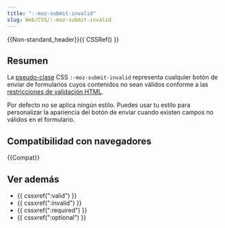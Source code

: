 ```yaml
---
title: ":-moz-submit-invalid"
slug: Web/CSS/:-moz-submit-invalid
---
```


{{Non-standard_header}}{{ CSSRef() }}

## Resumen

La [pseudo-clase](/es/CSS/Pseudo-classes) CSS `:-moz-submit-invalid` representa cualquier botón de enviar de formularios cuyos contenidos no sean válidos conforme a las [restricciones de validación HTML](/en/HTML/Forms_in_HTML#Constraint_Validation).

Por defecto no se aplica ningún estilo. Puedes usar tu estilo para personalizar la apariencia del botón de enviar cuando existen campos no válidos en el formulario.

## Compatibilidad con navegadores

{{Compat}}

## Ver además

- {{ cssxref(":valid") }}
- {{ cssxref(":invalid") }}
- {{ cssxref(":required") }}
- {{ cssxref(":optional") }}
